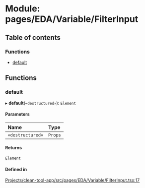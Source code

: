 # Module: pages/EDA/Variable/FilterInput

## Table of contents

### Functions

- [default](../wiki/pages.EDA.Variable.FilterInput#default)

## Functions

### default

▸ **default**(`«destructured»`): `Element`

#### Parameters

| Name | Type |
| :------ | :------ |
| `«destructured»` | `Props` |

#### Returns

`Element`

#### Defined in

[Projects/clean-tool-app/src/pages/EDA/Variable/FilterInput.tsx:17](https://github.com/yuckyh/clean-tool-app/blob/e8c585b/src/pages/EDA/Variable/FilterInput.tsx#L17)
